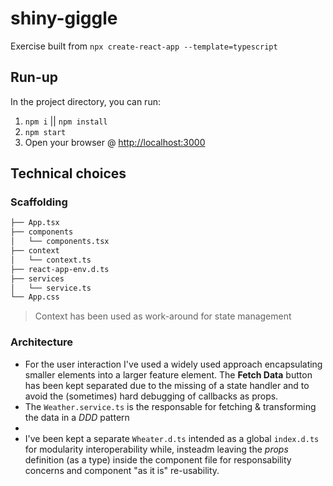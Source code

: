 # shiny-giggle

Exercise built from `npx create-react-app --template=typescript`

## Run-up

In the project directory, you can run:

 1. `npm i` || `npm install`
 2. `npm start`
 3. Open your browser @ [http://localhost:3000](http://localhost:3000)

## Technical choices

### Scaffolding
```bash
├── App.tsx
├── components
│   └── components.tsx
├── context
│   └── context.ts
├── react-app-env.d.ts
├── services
│   └── service.ts
└── App.css
```
> Context has been used as work-around for state management

### Architecture

 - For the user interaction I've used a widely used approach encapsulating smaller elements into a larger feature element. The **Fetch Data** button has been kept separated due to the missing of a state handler and to avoid the (sometimes) hard debugging of callbacks as props.
 - The `Weather.service.ts` is the responsable for fetching & transforming the data in a _DDD_ pattern
 - 
 - I've been kept a separate `Wheater.d.ts` intended as a global `index.d.ts` for modularity interoperability while, insteadm leaving the _props_ definition (as a type) inside the component file for responsability concerns and component "as it is" re-usability.